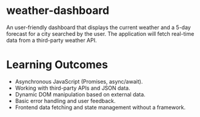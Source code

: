 # weather-dashboard
An user-friendly dashboard that displays the current weather and a 5-day forecast for a city searched by the user. The application will fetch real-time data from a third-party weather API.

<h1>Learning Outcomes</h1>
<ul>
  <li>Asynchronous JavaScript (Promises, async/await).</li>
<li>Working with third-party APIs and JSON data.</li>
<li>Dynamic DOM manipulation based on external data.</li>
<li>Basic error handling and user feedback.</li>
<li>Frontend data fetching and state management without a framework.</li>

</ul>
